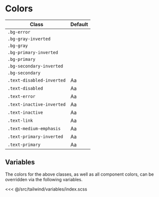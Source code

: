 # Colors

<div class="mds">

| Class                     | Default                                                                                                                                   |
| ------------------------- | ----------------------------------------------------------------------------------------------------------------------------------------- |
| `.bg-error`               | <span class="inline-block w-32 h-24 border bg-error"></span>                                                                              |
| `.bg-gray-inverted`       | <span class="inline-block w-32 h-24 border bg-gray-inverted"></span>                                                                      |
| `.bg-gray`                | <span class="inline-block w-32 h-24 border bg-gray"></span>                                                                               |
| `.bg-primary-inverted`    | <span class="inline-block w-32 h-24 border bg-primary-inverted"></span>                                                                   |
| `.bg-primary`             | <span class="inline-block w-32 h-24 border bg-primary"></span>                                                                            |
| `.bg-secondary-inverted`  | <span class="inline-block w-32 h-24 border bg-secondary-inverted"></span>                                                                 |
| `.bg-secondary`           | <span class="inline-block w-32 h-24 border bg-secondary"></span>                                                                          |
| `.text-disabled-inverted` | <span class="inline-flex items-center bg-gray-inverted justify-center w-32 h-24 border text-4 text-disabled-inverted font-bold">Aa</span> |
| `.text-disabled`          | <span class="inline-flex items-center justify-center w-32 h-24 border text-4 text-disabled font-bold">Aa</span>                           |
| `.text-error`             | <span class="inline-flex items-center justify-center w-32 h-24 border text-4 text-error font-bold">Aa</span>                              |
| `.text-inactive-inverted` | <span class="inline-flex items-center bg-gray-inverted justify-center w-32 h-24 border text-4 text-inactive-inverted font-bold">Aa</span> |
| `.text-inactive`          | <span class="inline-flex items-center justify-center w-32 h-24 border text-4 text-inactive font-bold">Aa</span>                           |
| `.text-link`              | <span class="inline-flex items-center justify-center w-32 h-24 border text-4 text-link font-bold">Aa</span>                               |
| `.text-medium-emphasis`   | <span class="inline-flex items-center justify-center w-32 h-24 border text-4 text-medium-emphasis font-bold">Aa</span>                    |
| `.text-primary-inverted`  | <span class="inline-flex items-center bg-gray-inverted justify-center w-32 h-24 border text-4 text-primary-inverted font-bold">Aa</span>  |
| `.text-primary`           | <span class="inline-flex items-center justify-center w-32 h-24 border text-4 text-primary font-bold">Aa</span>                            |

</div>

## Variables

The colors for the above classes, as well as all component colors, can be overridden via the following variables.

<<< @/src/tailwind/variables/index.scss

